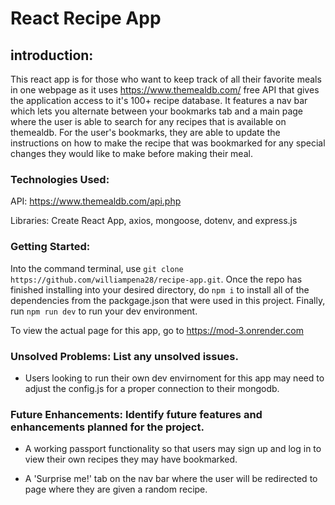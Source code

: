 # React Recipe App

## introduction:

This react app is for those who want to keep track of all their favorite meals in one webpage as it uses https://www.themealdb.com/ free API that gives the application access to it's 100+ recipe database. It features a nav bar which lets you alternate between your bookmarks tab and a main page where the user is able to search for any recipes that is available on themealdb. For the user's bookmarks, they are able to update the instructions on how to make the recipe that was bookmarked for any special changes they would like to make before making their meal.  

### Technologies Used:

API: https://www.themealdb.com/api.php

Libraries: Create React App, axios, mongoose, dotenv, and express.js

### Getting Started:
Into the command terminal, use `git clone https://github.com/williampena28/recipe-app.git`. Once the repo has finished installing into your desired directory, do `npm i` to install all of the dependencies from the packgage.json that were used in this project. Finally, run `npm run dev` to run your dev environment.

To view the actual page for this app, go to https://mod-3.onrender.com

### Unsolved Problems: List any unsolved issues.
- Users looking to run their own dev envirnoment for this app may need to adjust the config.js for a proper connection to their mongodb.

### Future Enhancements: Identify future features and enhancements planned for the project.
- A working passport functionality so that users may sign up and log in to view their own recipes they may have bookmarked.

- A 'Surprise me!' tab on the nav bar where the user will be redirected to page where they are given a random recipe.
